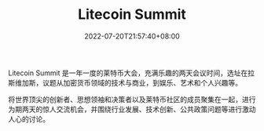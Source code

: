 ﻿---
weight: 
title: "Litecoin Summit"
description: "Litecoin Summit 是一年一度的莱特币大会，充满乐趣的两天会议时间，选址在拉斯维加斯，议题从加密货币领域的技术与商业，到娱乐、艺术和个人兴趣等"
date: 2022-07-20T21:57:40+08:00
lastmod: 2022-07-20T16:45:40+08:00
draft: false
authors: ["seven"]
featuredImage: "litecoin-summit.jpg"
link: "https://www.litecoin.net/summit"
tags: ["元宇宙社区","Litecoin Summit"]
categories: ["navigation"]
navigation: ["元宇宙社区"]
lightgallery: true
toc: true
pinned: false
recommend: false
recommend1: false
---
Litecoin Summit 是一年一度的莱特币大会，充满乐趣的两天会议时间，选址在拉斯维加斯，议题从加密货币领域的技术与商业，到娱乐、艺术和个人兴趣等。

将世界顶尖的创新者、思想领袖和决策者以及莱特币社区的成员聚集在一起，进行为期两天的惊人交流机会，并围绕行业发展、技术创新、公共政策问题等进行激动人心的讨论。